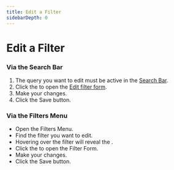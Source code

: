```yaml
---
title: Edit a Filter
sidebarDepth: 0
---
```


# Edit a Filter

### Via the Search Bar

<GsfSearchBar
  variant="repo"
  width="100%"
  highlight="input__action-icon"/>

1. The query you want to edit must be active in the [Search Bar](/elements/search-bar/).
1. Click the <GsfIcon icon="heart"/> to open the [Edit filter form](/elements/filter-form/).
1. Make your changes.
1. Click the <GsfButton theme="success" sm>Save</GsfButton> button.

### Via the Filters Menu

<Row>
  <Col>
    <ul>
      <li>Open the <router-link to="/elements/filters-menu/">Filters Menu</router-link>.</li>
      <li>Find the filter you want to edit.</li>
      <li>Hovering over the filter will reveal the <GsfIcon icon="edit"/>.</li>
      <li>Click the <GsfIcon icon="edit"/> to open the <router-link to="/elements/filter-form/">Filter Form</router-link>.</li>
      <li>Make your changes.</li>
      <li>Click the <GsfButton theme="success" sm>Save</GsfButton> button.</li>
    </ul>
  </Col>

  <Col>
    <GsfSearchBar
      variant="repo"
      width="100%"/>
  </Col>
</Row>
